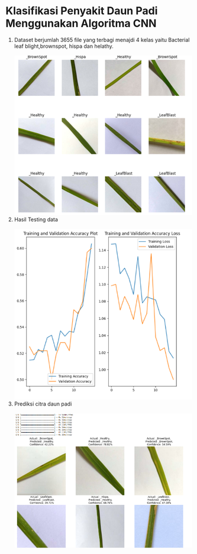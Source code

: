 <h1>Klasifikasi Penyakit Daun Padi Menggunakan Algoritma CNN</h1>
<ol> 
  <li> Dataset berjumlah 3655 file yang terbagi menajdi 4 kelas yaitu Bacterial leaf blight,brownspot, hispa dan helathy.
  <br><br>
  <img src="https://github.com/Nazifatul-Fadhilah/klasifikasi-penyakit-daun-padi/blob/main/dataset.png"/>
  </li>
  <li> Hasil Testing data
  <br><br>
  <img src='https://github.com/Nazifatul-Fadhilah/klasifikasi-penyakit-daun-padi/blob/main/Akurasi.png'/>
  <br></li>
  <li>Prediksi citra daun padi
  <br><br>
  <img src="https://github.com/Nazifatul-Fadhilah/klasifikasi-penyakit-daun-padi/blob/main/Prediksi%20Daun%20Padi.png"/>
  </li>
</ol>
